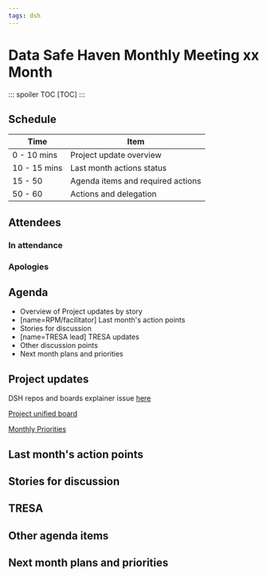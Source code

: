 ```yaml
---
tags: dsh
---
```


# Data Safe Haven Monthly Meeting xx Month

::: spoiler TOC
[TOC]
:::

## Schedule

| Time         | Item                              |
| ------------ | --------------------------------- |
| 0 - 10 mins  | Project update overview           |
| 10 - 15 mins | Last month actions status         |
| 15 - 50      | Agenda items and required actions |
| 50 - 60      | Actions and delegation            |

## Attendees

### In attendance

### Apologies

## Agenda

- Overview of Project updates by story
- [name=RPM/facilitator] Last month's action points
- Stories for discussion
- [name=TRESA lead] TRESA updates
- Other discussion points
- Next month plans and priorities

## Project updates

DSH repos and boards explainer issue [here](https://github.com/alan-turing-institute/data-safe-haven-team#useful-links)

[Project unified board](https://github.com/orgs/alan-turing-institute/projects/111)

[Monthly Priorities](https://github.com/orgs/alan-turing-institute/projects/111/views/11)

## Last month's action points

## Stories for discussion

## TRESA

## Other agenda items

## Next month plans and priorities
